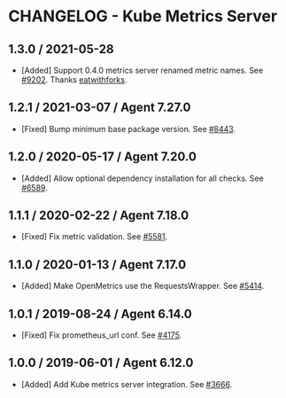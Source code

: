 # CHANGELOG - Kube Metrics Server

## 1.3.0 / 2021-05-28

* [Added] Support 0.4.0 metrics server renamed metric names. See [#9202](https://github.com/DataDog/integrations-core/pull/9202). Thanks [eatwithforks](https://github.com/eatwithforks).

## 1.2.1 / 2021-03-07 / Agent 7.27.0

* [Fixed] Bump minimum base package version. See [#8443](https://github.com/DataDog/integrations-core/pull/8443).

## 1.2.0 / 2020-05-17 / Agent 7.20.0

* [Added] Allow optional dependency installation for all checks. See [#6589](https://github.com/DataDog/integrations-core/pull/6589).

## 1.1.1 / 2020-02-22 / Agent 7.18.0

* [Fixed] Fix metric validation. See [#5581](https://github.com/DataDog/integrations-core/pull/5581).

## 1.1.0 / 2020-01-13 / Agent 7.17.0

* [Added] Make OpenMetrics use the RequestsWrapper. See [#5414](https://github.com/DataDog/integrations-core/pull/5414).

## 1.0.1 / 2019-08-24 / Agent 6.14.0

* [Fixed] Fix prometheus_url conf. See [#4175](https://github.com/DataDog/integrations-core/pull/4175).

## 1.0.0 / 2019-06-01 / Agent 6.12.0

* [Added] Add Kube metrics server integration. See [#3666](https://github.com/DataDog/integrations-core/pull/3666).
